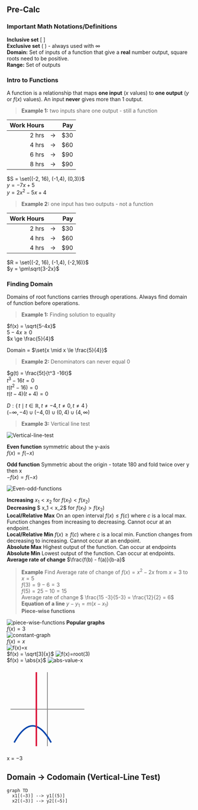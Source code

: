 ## Pre-Calc

### Important Math Notations/Definitions

**Inclusive set** [ ] <br>
**Exclusive set** ( ) - always used with $\infty$<br>
**Domain:** Set of inputs of a function that give a **real** number output, square roots need to be positive.<br>
**Range:** Set of outputs

### Intro to Functions
A function is a relationship that maps **one input** ($x$ values) to **one output** ($y$ or $f(x)$ values). An input **never** gives more than 1 output.

> **Example 1:** two inputs share one output - still a function

| Work Hours |   | Pay |
|-----------:|:-:|----:|
| 2 hrs      | → | $30 |
| 4 hrs      | → | $60 |
| 6 hrs      | → | $90 |
| 8 hrs      | → | $90 |  

$S = \set{(-2, 16), (-1,4), (0,3)}$<br>
$y = -7x +5$<br>
$y= 2x^2 -5x +4$<br>

> **Example 2:** one input has two outputs - not a function

| Work Hours |   | Pay |
|-----------:|:-:|----:|
| 2 hrs      | → | $30 |
| 4 hrs      | → | $60 |
| 4 hrs      | → | $90 |

$R = \set{(-2, 16), (-1,4), (-2,16)}$<br>
$y = \pm\sqrt{3-2x}$

### Finding Domain

Domains of root functions carries through operations. Always find domain of function before operations.

> **Example 1:** Finding solution to equality

$f(x) = \sqrt{5-4x}$<br>$5-4x \ge 0$<br>$x \ge \frac{5}{4}$<br>

Domain = $\set{x \mid x \le \frac{5}{4}}$

> **Example 2:** Denominators can never equal 0

$g(t) = \frac{5t}{t^3 -16t}$<br>$t^3 - 16t = 0$<br>$t(t^2 -16) = 0$<br>$t(t-4)(t+4) = 0$<br>

$D:\{\, t \mid t\in\mathbb{R}, t \neq -4, t \neq 0, t \neq 4\,\}$<br>
$(-\infty, -4) \cup (-4, 0) \cup (0, 4) \cup (4, \infty)$

> **Example 3:** Vertical line test

![Vertical-line-test](Recap.jpg)

**Even function** symmetric about the y-axis <br>
$f(x) = f(-x)$

**Odd function** Symmetric about the origin - totate 180 and fold twice over y then x <br>
$-f(x) = f(-x)$

![Even-odd-functions](even-odd-fn.png)

**Increasing** $x_1 < x_2$ for $f(x_1) < f(x_2)$ <br>
**Decreasing** $ x_1 < x_2$ for $f(x_1) > f(x_2)$<br>
**Local/Relative Max** On an open interval $f(x) \le f(c)$ where $c$ is a local max. Function changes from increasing to decreasing. Cannot ocur at an endpoint.<br>
**Local/Relative Min** $f(x) \ge f(c)$ where $c$ is a local min. Function changes from decreasing to increasing. Cannot occur at an endpoint. <br>
**Absolute Max** Highest output of the function. Can occur at endpoints<br>
**Absolute Min** Lowest output of the function. Can occur at endpoints.<br>
**Average rate of change** $\frac{f(b) - f(a)}{b-a}$<br>
> **Example** Find Average rate of change of $f(x) = x^2 - 2x$ from $x = 3$ to $x=5$<br>
$f(3) = 9-6 = 3$<br>
$f(5) = 25-10 = 15$<br>
Average rate of change $ \frac{15 -3}{5-3} = \frac{12}{2} = 6$
**Equation of a line** $y -y_1 = m(x-x_1)$<br>
**Piece-wise functions**<br>

![piece-wise-functions](piece-wise.png)
**Popular graphs**<br>
$f(x) = 3$ <br>
![constant-graph](constant.gif)<br>
$f(x) = x$<br>
![f(x)=x](x.png)<br>
$f(x) = \sqrt[3]{x}$
![f(x)=root(3)](rootx.png)<br>
$f(x) = \abs{x}$
![abs-value-x](absolutevalue.jpg)<br>

<!-- Simple vertical-line test diagram -->
<svg width="220" height="220" viewBox="-11 -11 22 22">
  <!-- Axes -->
  <line x1="-10" y1="0"  x2="10" y2="0"  stroke="#888" stroke-width="0.2"/>
  <line x1="0"  y1="-10" x2="0" y2="10" stroke="#888" stroke-width="0.2"/>

  <!-- Example curve (half of a sideways parabola) -->
  <path d="M -9 9 Q -4 0 1 9" fill="none" stroke="#0645AD" stroke-width="0.4"/>

  <!-- Vertical test line  -->
  <line x1="-3" y1="-10" x2="-3" y2="10" stroke="crimson" stroke-width="0.4"/>

  <!-- Optional annotation -->
  <text x="-3" y="-10.5" font-size="0.8" text-anchor="middle" fill="crimson">x = −3</text>
</svg>

## Domain → Codomain (Vertical-Line Test)

```mermaid
graph TD
  x1[(−3)] --> y1[(5)]
  x2[(−3)] --> y2[(−5)]
